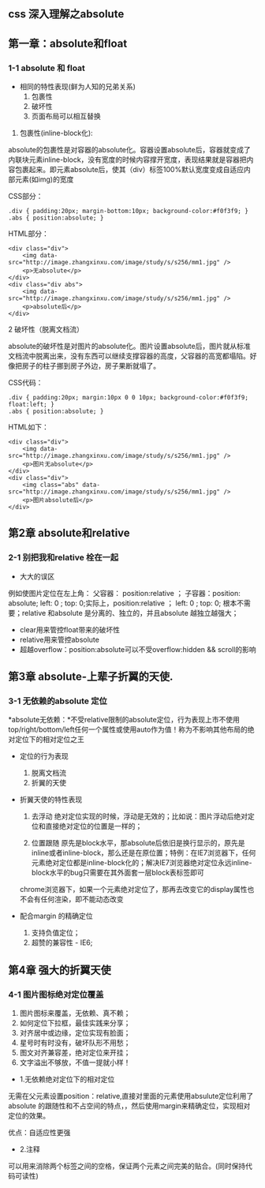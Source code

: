 ## css 深入理解之absolute 

## 第一章：absolute和float

### 1-1 absolute 和 float

* 相同的特性表现(鲜为人知的兄弟关系)
    1. 包裹性
    2. 破坏性
    3. 页面布局可以相互替换

1. 包裹性(inline-block化):

absolute的包裹性是对容器的absolute化。容器设置absolute后，容器就变成了内联块元素inline-block，没有宽度的时候内容撑开宽度，表现结果就是容器把内容包裹起来。即元素absolute后，使其（div）标签100%默认宽度变成自适应内部元素(如img)的宽度

CSS部分：
```
.div { padding:20px; margin-bottom:10px; background-color:#f0f3f9; }
.abs { position:absolute; }
```

HTML部分：
```
<div class="div">
    <img data-src="http://image.zhangxinxu.com/image/study/s/s256/mm1.jpg" />
    <p>无absolute</p>
</div>
<div class="div abs">
    <img data-src="http://image.zhangxinxu.com/image/study/s/s256/mm1.jpg" />
    <p>absolute后</p>
</div>
```

2 破坏性（脱离文档流）

absolute的破坏性是对图片的absolute化。图片设置absolute后，图片就从标准文档流中脱离出来，没有东西可以继续支撑容器的高度，父容器的高宽都塌陷。好像把房子的柱子挪到房子外边，房子果断就塌了。


CSS代码：
```
.div { padding:20px; margin:10px 0 0 10px; background-color:#f0f3f9; float:left; }
.abs { position:absolute; }
```

HTML如下：

```
<div class="div">
    <img data-src="http://image.zhangxinxu.com/image/study/s/s256/mm1.jpg" />
    <p>图片无absolute</p>
</div>
<div class="div">
    <img class="abs" data-src="http://image.zhangxinxu.com/image/study/s/s256/mm1.jpg" />
    <p>图片absolute后</p>
</div>
```


## 第2章 absolute和relative

### 2-1 别把我和relative 栓在一起

* 大大的误区

例如使图片定位在左上角： 父容器： position:relative ； 子容器：position: absolute; left: 0 ; top: 0;实际上，position:relative ； left: 0 ; top: 0; 根本不需要；relative 和absolute 是分离的、独立的，并且absolute 越独立越强大；

* clear用来管控float带来的破坏性
* relative用来管控absolute
* 超越overflow：position:absolute可以不受overflow:hidden && scroll的影响


## 第3章 absolute-上辈子折翼的天使.

### 3-1 无依赖的absolute 定位

*absolute无依赖：*不受relative限制的absolute定位，行为表现上市不使用top/right/bottom/left任何一个属性或使用auto作为值！称为不影响其他布局的绝对定位下的相对定位之王


* 定位的行为表现
    1. 脱离文档流
    2. 折翼的天使

* 折翼天使的特性表现

    1. 去浮动
    绝对定位实现的时候，浮动是无效的；比如说：图片浮动后绝对定位和直接绝对定位的位置是一样的；

    2. 位置跟随
    原先是block水平，那absolute后依旧是换行显示的，原先是inline或者inline-block，那么还是在原位置；特例：在IE7浏览器下，任何元素绝对定位都是inline-block化的；解决IE7浏览器绝对定位永远inline-block水平的bug只需要在其外面套一层block表标签即可

    chrome浏览器下，如果一个元素绝对定位了，那再去改变它的display属性也不会有任何渲染，即不能动态改变

* 配合margin 的精确定位

    1. 支持负值定位；
    2. 超赞的兼容性 - IE6;

## 第4章 强大的折翼天使

### 4-1 图片图标绝对定位覆盖

1. 图片图标来覆盖，无依赖、真不赖；
2. 如何定位下拉框，最佳实践来分享；
3. 对齐居中或边缘，定位实现有脸面；
4. 星号时有时没有，破坏队形不用愁；
5. 图文对齐兼容差，绝对定位来开挂；
6. 文字溢出不够放，不值一提就小样！


* 1.无依赖绝对定位下的相对定位

无需在父元素设置position：relative,直接对里面的元素使用absulute定位利用了absolute 的跟随性和不占空间的特点，，然后使用margin来精确定位，实现相对定位的效果。

优点：自适应性更强

* 2.注释<!-- -->

可以用来消除两个标签之间的空格，保证两个元素之间完美的贴合。(同时保持代码可读性)















































